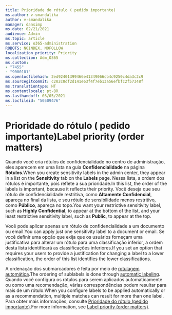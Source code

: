 ```yaml
---
title: Prioridade do rótulo ( pedido importante)
ms.author: v-smandalika
author: v-smandalika
manager: dansimp
ms.date: 02/21/2021
audience: Admin
ms.topic: article
ms.service: o365-administration
ROBOTS: NOINDEX, NOFOLLOW
localization_priority: Priority
ms.collection: Adm_O365
ms.custom:
- "7455"
- "9000181"
ms.openlocfilehash: 2ed92401399466e41349066cb4c9250c4da3c2c9
ms.sourcegitcommit: c202c0df2d141e63f4f7eb13a56efbfc2f57348f
ms.translationtype: HT
ms.contentlocale: pt-BR
ms.lasthandoff: 03/05/2021
ms.locfileid: "50509476"
---
```

# <a name="label-priority-order-matters"></a><span data-ttu-id="09ff0-102">Prioridade do rótulo ( pedido importante)</span><span class="sxs-lookup"><span data-stu-id="09ff0-102">Label priority (order matters)</span></span>

<span data-ttu-id="09ff0-103">Quando você cria rótulos de confidencialidade no centro de administração, eles aparecem em uma lista na guia **Confidencialidade** na página **Rótulos**.</span><span class="sxs-lookup"><span data-stu-id="09ff0-103">When you create sensitivity labels in the admin center, they appear in a list on the **Sensitivity** tab on the **Labels** page.</span></span> <span data-ttu-id="09ff0-104">Nessa lista, a ordem dos rótulos é importante, pois reflete a sua prioridade.</span><span class="sxs-lookup"><span data-stu-id="09ff0-104">In this list, the order of the labels is important, because it reflects their priority.</span></span> <span data-ttu-id="09ff0-105">Você deseja que seu rótulo de confidencialidade restritiva, como **Altamente Confidencial**, apareça no final da lista, e seu rótulo de sensibilidade menos restritivo, como **Público**, apareça no topo.</span><span class="sxs-lookup"><span data-stu-id="09ff0-105">You want your restrictive sensitivity label, such as **Highly Confidential**, to appear at the bottom of the list, and your least restrictive sensitivity label, such as **Public**, to appear at the top.</span></span>

<span data-ttu-id="09ff0-106">Você pode aplicar apenas um rótulo de confidencialidade a um documento ou email.</span><span class="sxs-lookup"><span data-stu-id="09ff0-106">You can apply just one sensitivity label to a document or email.</span></span> <span data-ttu-id="09ff0-107">Se você definir uma opção que exija que os usuários forneçam uma justificativa para alterar um rótulo para uma classificação inferior, a ordem desta lista identificará as classificações inferiores.</span><span class="sxs-lookup"><span data-stu-id="09ff0-107">If you set an option that requires your users to provide a justification for changing a label to a lower classification, the order of this list identifies the lower classifications.</span></span>

<span data-ttu-id="09ff0-108">A ordenação dos submarcadores é feita por meio de [rotulagem automática](https://docs.microsoft.com/microsoft-365/compliance/apply-sensitivity-label-automatically).</span><span class="sxs-lookup"><span data-stu-id="09ff0-108">The ordering of sublabels is done through [automatic labeling](https://docs.microsoft.com/microsoft-365/compliance/apply-sensitivity-label-automatically).</span></span> <span data-ttu-id="09ff0-109">Quando você configura os rótulos para serem aplicados automaticamente ou como uma recomendação, várias correspondências podem resultar para mais de um rótulo.</span><span class="sxs-lookup"><span data-stu-id="09ff0-109">When you configure labels to be applied automatically or as a recommendation, multiple matches can result for more than one label.</span></span> <span data-ttu-id="09ff0-110">Para obter mais informações, consulte [Prioridade do rótulo (pedido importante)](https://docs.microsoft.com/microsoft-365/compliance/sensitivity-labels).</span><span class="sxs-lookup"><span data-stu-id="09ff0-110">For more information, see [Label priority (order matters)](https://docs.microsoft.com/microsoft-365/compliance/sensitivity-labels).</span></span>